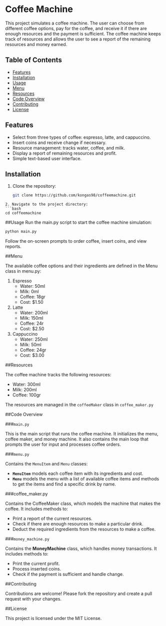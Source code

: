 # Coffee Machine

This project simulates a coffee machine. The user can choose from different coffee options, pay for the coffee, and receive it if there are enough resources and the payment is sufficient. The coffee machine keeps track of resources and allows the user to see a report of the remaining resources and money earned.

## Table of Contents
- [Features](#features)
- [Installation](#installation)
- [Usage](#usage)
- [Menu](#menu)
- [Resources](#resources)
- [Code Overview](#code-overview)
- [Contributing](#contributing)
- [License](#license)

## Features
- Select from three types of coffee: espresso, latte, and cappuccino.
- Insert coins and receive change if necessary.
- Resource management: tracks water, coffee, and milk.
- Display a report of remaining resources and profit.
- Simple text-based user interface.

## Installation
1. Clone the repository:
   ```bash
   git clone https://github.com/kongas98/coffeemachine.git
```
2. Navigate to the project directory:
```bash
cd coffeemachine
```
##Usage
Run the main.py script to start the coffee machine simulation:
```bash
python main.py
```
Follow the on-screen prompts to order coffee, insert coins, and view reports.

##Menu

The available coffee options and their ingredients are defined in the Menu class in menu.py:
1. Espresso
   * Water: 50ml
   * Milk: 0ml
   * Coffee: 18gr
   * Cost: $1.50
2. Latte
   * Water: 200ml
   * Milk: 150ml
   * Coffee: 24r
   * Cost: $2.50
3. Cappuccino
   * Water: 250ml
   * Milk: 50ml
   * Coffee: 24gr
   * Cost: $3.00

##Resources

The coffee machine tracks the following resources:
* Water: 300ml
* Milk: 200ml
* Coffee: 100gr

The resources are managed in the `coffeeMaker` class in `coffee_maker.py`

##Code Overview

###`main.py`

This is the main script that runs the coffee machine. It initializes the menu, coffee maker, and money machine. It also contains the main loop that prompts the user for input and processes coffee orders.

###`menu.py`

Contains the `MenuItem` and `Menu` classes:

* **`MenuItem`** models each coffee item with its ingredients and cost.
* **`Menu`** models the menu with a list of available coffee items and methods to get the items and find a specific drink by name.

###coffee_maker.py

Contains the CoffeeMaker class, which models the machine that makes the coffee. It includes methods to:
* Print a report of the current resources.
* Check if there are enough resources to make a particular drink.
* Deduct the required ingredients from the resources to make a coffee.

###`money_machine.py`

Contains the **MoneyMachine** class, which handles money transactions. It includes methods to:
* Print the current profit.
* Process inserted coins.
* Check if the payment is sufficient and handle change.

##Contributing

Contributions are welcome! Please fork the repository and create a pull request with your changes.

##License

This project is licensed under the MIT License.